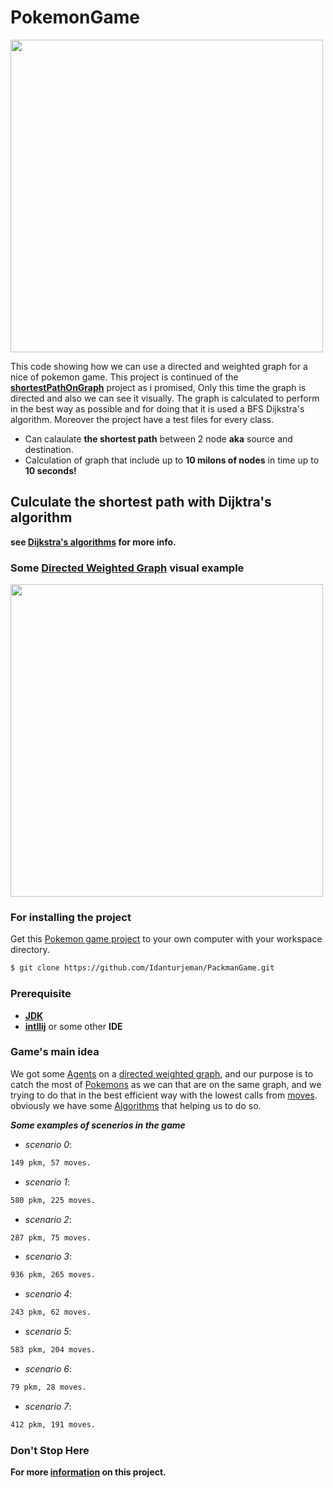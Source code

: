 # PokemonGame

<img src = "https://o.aolcdn.com/images/dims?quality=95&image_uri=https%3A%2F%2Fs.yimg.com%2Fuu%2Fapi%2Fres%2F1.2%2Ft_lP6tcQ0CJbJTeV8mrV2g--%7EB%2FaD00OTA7dz05ODA7YXBwaWQ9eXRhY2h5b24-%2Fhttps%3A%2F%2Fo.aolcdn.com%2Fhss%2Fstorage%2Fmidas%2F6623d5a6ae583f81ee3515b6b3615c7f%2F204855766%2Flandscape-1456483171-pokemon2.jpg&client=amp-blogside-v2&signature=174e15e69478ef59a7371b8f5adf5727a4c321e6" width="500" >

This code showing how we can use a directed and weighted graph for a nice of pokemon game.
This project is continued of the **[shortestPathOnGraph](https://github.com/Idanturjeman/ShortedPathOnGraph)** project as i promised, 
Only this time the graph is directed and also we can see it visually.
The graph is calculated to perform in the best way as possible and for doing that it is used a BFS Dijkstra's algorithm.
Moreover the project have a test files for every class.

* Can calaulate **the shortest path** between 2 node **aka** source and destination.
* Calculation of graph that include up to **10 milons of nodes** in time up to **10 seconds!**



## Culculate the shortest path with Dijktra's algorithm
**see [Dijkstra's algorithms](https://en.wikipedia.org/wiki/Dijkstra%27s_algorithm) for more info.**

### Some [Directed Weighted Graph](https://github.com/Idanturjeman/PokemonGame/wiki/Directed-Weighted-Graph) visual example

<img src = "https://ucarecdn.com/d624d487-da51-42ad-a520-cc3fb8f253bd/" width="500" >

### For installing the project 
Get this [Pokemon game project](https://github.com/Idanturjeman/PokemonGame) to your own computer with your workspace directory.
```sh
$ git clone https://github.com/Idanturjeman/PackmanGame.git

```

### Prerequisite
* **[JDK](https://www.oracle.com/java/technologies/javase-downloads.html)**
* **[intllij](https://www.jetbrains.com/idea/)** or some other **IDE**

### Game's main idea
We got some [Agents](https://github.com/Idanturjeman/PokemonGame/wiki/Agents) on a [directed weighted graph](https://github.com/Idanturjeman/PokemonGame/wiki/Directed-Weighted-Graph), and our purpose is to catch the most of [Pokemons](https://github.com/Idanturjeman/PokemonGame/wiki/Pokemons) as we can that are on the same graph, and we trying to do that in the best efficient way with the lowest calls from [moves](https://github.com/Idanturjeman/PokemonGame/wiki/Move-Data). obviously we have some [Algorithms](https://github.com/Idanturjeman/PokemonGame/wiki/Algorithms) that helping us to do so. 



***Some examples of scenerios in the game***

* *scenario 0*: 
```sh
149 pkm, 57 moves.
```
* *scenario 1*:
```sh
580 pkm, 225 moves.
```
* *scenario 2*:
```sh
287 pkm, 75 moves.
```
* *scenario 3*:
```sh
936 pkm, 265 moves.
```
* *scenario 4*:
```sh
243 pkm, 62 moves.
```
* *scenario 5*:
```sh
583 pkm, 204 moves.
```
* *scenario 6*:
```sh
79 pkm, 28 moves.
```
* *scenario 7*:
```sh
412 pkm, 191 moves.
```
### Don't Stop Here

**For more [information](https://github.com/Idanturjeman/PokemonGame/wiki) on this project.**
